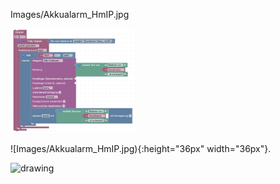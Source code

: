 Images/Akkualarm_HmIP.jpg

<img src="Images/Akkualarm_HmIP.jpg" width="200">

![Images/Akkualarm_HmIP.jpg){:height="36px" width="36px"}.

![drawing](Script_Library/blob/main/Images/Akkualarm_HmIP.jpg)
